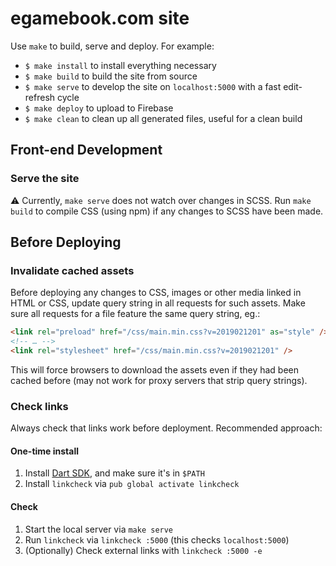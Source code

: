 # egamebook.com site

Use `make` to build, serve and deploy. For example:

* `$ make install` to install everything necessary
* `$ make build` to build the site from source
* `$ make serve` to develop the site on `localhost:5000` with a fast edit-refresh cycle
* `$ make deploy` to upload to Firebase
* `$ make clean` to clean up all generated files, useful for a clean build

## Front-end Development

### Serve the site

⚠️ Currently, `make serve` does not watch over changes in SCSS. Run `make build` to compile CSS
(using npm) if any changes to SCSS have been made.

## Before Deploying

### Invalidate cached assets

Before deploying any changes to CSS, images or other media linked in HTML or CSS, update query
string in all requests for such assets. Make sure all requests for a file feature the same query
string, eg.:

```html
<link rel="preload" href="/css/main.min.css?v=2019021201" as="style" />
<!-- … -->
<link rel="stylesheet" href="/css/main.min.css?v=2019021201" />
```

This will force browsers to download the assets even if they had been cached before (may not work
for proxy servers that strip query strings).

### Check links

Always check that links work before deployment. Recommended approach:

#### One-time install 

1. Install [Dart SDK](https://www.dartlang.org/tools/sdk#install), 
   and make sure it's in `$PATH`
2. Install `linkcheck` via `pub global activate linkcheck`

#### Check

1. Start the local server via `make serve`
2. Run `linkcheck` via `linkcheck :5000` (this checks `localhost:5000`)
3. (Optionally) Check external links with `linkcheck :5000 -e`
